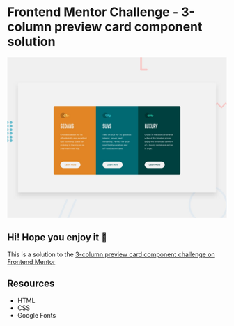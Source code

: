 # Frontend Mentor Challenge - 3-column preview card component solution

![Design preview for the 3-column preview card component coding challenge](/images/desktop-preview.jpg)

## Hi! Hope you enjoy it 👋

This is a solution to the [3-column preview card component challenge on Frontend Mentor](https://www.frontendmentor.io/challenges/3column-preview-card-component-pH92eAR2-) 


## Resources
- HTML
- CSS
- Google Fonts

